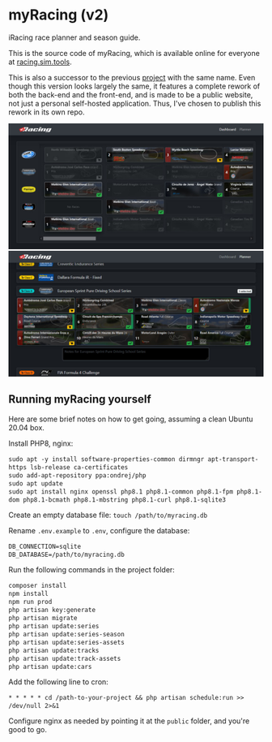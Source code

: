 # myRacing (v2)
iRacing race planner and season guide.

This is the source code of myRacing, which is available online for everyone at [racing.sim.tools](https://racing.sim.tools).

This is also a successor to the previous [project](https://github.com/mwgg/myRacing) with the same name. Even though this version looks largely the same, it features a complete rework of both the back-end and the front-end, and is made to be a public website, not just a personal self-hosted application. Thus, I've chosen to publish this rework in its own repo. 

![Dashboard](https://github.com/mwgg/myRacing_v2/blob/master/myracing_1.jpg)
![Planner](https://github.com/mwgg/myRacing_v2/blob/master/myracing_2.jpg)

## Running myRacing yourself

Here are some brief notes on how to get going, assuming a clean Ubuntu 20.04 box.

Install PHP8, nginx:
```
sudo apt -y install software-properties-common dirmngr apt-transport-https lsb-release ca-certificates
sudo add-apt-repository ppa:ondrej/php
sudo apt update
sudo apt install nginx openssl php8.1 php8.1-common php8.1-fpm php8.1-dom php8.1-bcmath php8.1-mbstring php8.1-curl php8.1-sqlite3
```

Create an empty database file: `touch /path/to/myracing.db`

Rename `.env.example` to `.env`, configure the database:
```
DB_CONNECTION=sqlite
DB_DATABASE=/path/to/myracing.db
```

Run the following commands in the project folder:
```
composer install
npm install
npm run prod
php artisan key:generate
php artisan migrate
php artisan update:series
php artisan update:series-season
php artisan update:series-assets
php artisan update:tracks
php artisan update:track-assets
php artisan update:cars
```

Add the following line to cron:
```
* * * * * cd /path-to-your-project && php artisan schedule:run >> /dev/null 2>&1
```

Configure nginx as needed by pointing it at the `public` folder, and you're good to go.
